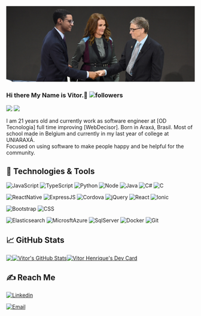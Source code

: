 <img alt="obvio que é fake né, manda dm Bill saudades" src="https://github.com/STHEe/STHEe/blob/main/EuEoBill.webp" />

### Hi there My Name is Vitor.👋        ![followers](https://img.shields.io/github/followers/STHEe?style=social)

<p>
  
  <img src="http://www.odtecnologia.com.br/img/od_tp.png" width="200" />
  <img src="https://www.webdecisor.com.br/assets/img/wd_logo_marca_t.png" width="100" />
  
  I am 21 years old and currently work as software engineer at [OD Tecnologia] full time improving [WebDecisor]. 
  Born in Araxá, Brasil. Most of school made in Belgium and currently in my last year of college at UNIARAXÁ. <br />
  Focused on using software to make people happy and be helpful for the community. 
</p>

## 🔧 Technologies & Tools
![JavaScript](https://img.shields.io/badge/-JavaScript-%232c3e50?style=flat-square&logo=javascript)
![TypeScript](https://img.shields.io/badge/-TypeScript-%232c3e50?style=flat-square&logo=TypeScript)
![Python](https://img.shields.io/badge/-Python-%232c3e50?style=flat-square&logo=python)
![Node](https://img.shields.io/badge/-Node-%232c3e50?style=flat-square&logo=node-dot-js)
![Java](https://img.shields.io/badge/-Java-%232c3e50?style=flat-square&logo=Java)
![C#](https://img.shields.io/badge/-CSharp-%232c3e50?style=flat-square&logo=C%20Sharp)
![C](https://img.shields.io/badge/-C-%232c3e50?style=flat-square&logo=C)

![ReactNative](https://img.shields.io/badge/-React%20Native-%232c3e50?style=flat-square&logo=react)
![ExpressJS](https://img.shields.io/badge/-ExpressJS-%232c3e50?style=flat-square&logo=Expressjs)
![Cordova](https://img.shields.io/badge/-Cordova-%232c3e50?style=flat-square&logo=apachecordova)
![jQuery](https://img.shields.io/badge/-jQuery-%232c3e50?style=flat-square&logo=jQuery)
![React](https://img.shields.io/badge/-React-%232c3e50?style=flat-square&logo=react)
![Ionic](https://img.shields.io/badge/-Ionic-%232c3e50?style=flat-square&logo=ionic)

![Bootstrap](https://img.shields.io/badge/-Bootstrap-%232c3e50?style=flat-square&logo=Bootstrap)
![CSS](https://img.shields.io/badge/-CSS-%232c3e50?style=flat-square&logo=css3)

![Elasticsearch](https://img.shields.io/badge/-Elasticsearch-%232c3e50?style=flat-square&logo=elasticsearch)
![MicrosftAzure](https://img.shields.io/badge/-Microsft%20Azure-%232c3e50?style=flat-square&logo=azuredevops)
![SqlServer](https://img.shields.io/badge/-SQLServer-%232c3e50?style=flat-square&logo=SQLServer)
![Docker](https://img.shields.io/badge/-Docker-%232c3e50?style=flat-square&logo=docker)
![Git](https://img.shields.io/badge/-Git-%232c3e50?style=flat-square&logo=git)

<!---
## Portfolio
[www.arifszn.com](https://www.arifszn.com)
-->

## &#x1f4c8; GitHub Stats
<div style="display: flex; flex-direction: row">
  <a href="https://github.com/STHEe/STHEe">
    <img align="center" src="https://github-readme-stats.vercel.app/api/top-langs/?username=STHEe&show_icons=true&line_height=27&count_private=true&title_color=ffffff&text_color=c9cacc&icon_color=2bbc8a&bg_color=1d1f21" />
  </a>
  <a href="https://github.com/STHEe/STHEe">
    <img align="center" src="https://github-readme-stats.vercel.app/api?username=STHEe&show_icons=true&line_height=29&count_private=true&title_color=ffffff&text_color=c9cacc&icon_color=2bbc8a&bg_color=1d1f21" alt="Vitor's GitHub Stats" />
  </a>
  <a href="https://app.daily.dev/STHEe">
    <img align="center" src="https://api.daily.dev/devcards/3d1ec9cab7854556a8d0d6bde16f791f.png?r=j1h" width="300" alt="Vitor Henrique's Dev Card"/>
  </a>
</div>

## &#x270d; Reach Me
<a href="https://www.linkedin.com/in/vitor-henrique-costa-ferreira-8a5b93164/">

  ![Linkedin](https://shields.io/badge/Linkedin--lightgrey?logo=linkedin&style=social)

</a>
<a href="mailto:vitor.ferreira@oraculodecisor.com">
  
  ![Email](https://shields.io/badge/Gmail--lightgrey?logo=gmail&style=social)

</a>


